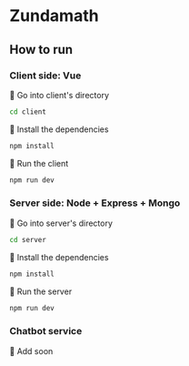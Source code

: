 # Zundamath

## How to run

### Client side: Vue

🫛 Go into client's directory

```sh
cd client
```

🫛 Install the dependencies

```sh
npm install
```

🫛 Run the client

```sh
npm run dev
```

### Server side: Node + Express + Mongo

🫛 Go into server's directory

```sh
cd server
```

🫛 Install the dependencies

```sh
npm install
```

🫛 Run the server

```sh
npm run dev
```

### Chatbot service

🫛 Add soon
